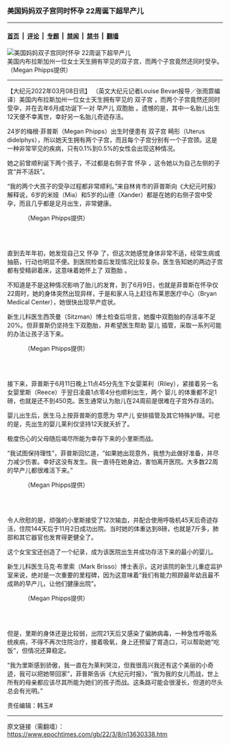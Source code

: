### 美国妈妈双子宫同时怀孕 22周诞下超早产儿

---

#### [首页](../../../..?n13630338) &nbsp;|&nbsp; [评论](../../../../../epoch-comment?n13630338) &nbsp;|&nbsp; [专题](../../../../../epoch-special?n13630338) &nbsp;|&nbsp; [禁闻](../../../../../epoch-news?n13630338) &nbsp;|&nbsp; [禁书](../../../../../books?n13630338) &nbsp;|&nbsp; [翻墙](https://github.com/gfw-breaker/nogfw/blob/master/README.md?n13630338)


<div><img alt="美国妈妈双子宫同时怀孕 22周诞下超早产儿" class="attachment-djy_600_400 size-djy_600_400 wp-post-image" src="https://i.epochtimes.com/assets/uploads/2022/03/id13630361-Megan-Phipps-mom-1200x720-600x400.jpg"/>
<div class="caption">
 美国内布拉斯加州一位女士天生拥有罕见的双子宫，而两个子宫竟然还同时受孕。（Megan Phipps提供）
</div></div><hr/><div class="post_content" id="artbody" itemprop="articleBody">
 <!-- article content begin -->
 <p>
  【大纪元2022年03月08日讯】
  <span style="font-weight: 400;">
   （英文大纪元记者Louise Bevan报导／张雨霏编译）美国内布拉斯加州一位女士天生拥有罕见的
   <ok href="https://www.epochtimes.com/gb/tag/%E5%8F%8C%E5%AD%90%E5%AE%AB.html">
    双子宫
   </ok>
   ，而两个子宫竟然还同时受孕，并在去年6月成功诞下一对
   <ok href="https://www.epochtimes.com/gb/tag/%E6%97%A9%E4%BA%A7%E5%84%BF.html">
    早产儿
   </ok>
   <ok href="https://www.epochtimes.com/gb/tag/%E5%8F%8C%E8%83%9E%E8%83%8E.html">
    双胞胎
   </ok>
   。遗憾的是，其中一名胎儿出生12天便不幸离世，幸好另一名胎儿奇迹存活。
  </span>
 </p>
 <p>
  <span style="font-weight: 400;">
   24岁的梅根‧菲普斯（Megan Phipps）出生时便患有
   <ok href="https://www.epochtimes.com/gb/tag/%E5%8F%8C%E5%AD%90%E5%AE%AB.html">
    双子宫
   </ok>
   畸形（Uterus didelphys），所以她天生拥有两个子宫，而且每个子宫分别有一个子宫颈。这是一种非常罕见的疾病，只有0.1%到0.5%的女性会出现这种情况。
  </span>
 </p>
 <p>
  <span style="font-weight: 400;">
   她之前曾顺利诞下两个孩子，不过都是右侧子宫
   <ok href="https://www.epochtimes.com/gb/tag/%E6%80%80%E5%AD%95.html">
    怀孕
   </ok>
   ，这令她以为自己左侧的子宫“并不活跃”。
  </span>
 </p>
 <p>
  <span style="font-weight: 400;">
   “我的两个大孩子的受孕过程都非常顺利。”来自林肯市的菲普斯向《大纪元时报》解释说，6岁的米娅（Mia）和5岁的山德（Xander）都是在她的右侧子宫中受孕，而且几乎都是足月出生，非常健康。
  </span>
 </p>
 <figure aria-describedby="caption-attachment-13630362" class="wp-caption aligncenter" id="attachment_13630362" style="width: 400px">
  <ok href="https://i.epochtimes.com/assets/uploads/2022/03/id13630362-Meg1.jpeg" target="_blank">
   <img alt="" class="wp-image-13630362" src="https://i.epochtimes.com/assets/uploads/2022/03/id13630362-Meg1.jpeg"/>
  </ok>
  <br/><figcaption class="wp-caption-text" id="caption-attachment-13630362">
   （Megan Phipps提供）
  </figcaption><br/>
 </figure><br/>
 <p>
  <span style="font-weight: 400;">
   直到去年年初，她发现自己又
   <ok href="https://www.epochtimes.com/gb/tag/%E6%80%80%E5%AD%95.html">
    怀孕
   </ok>
   了，但这次她感觉身体非常不适，经常生病或抽筋，行动也明显不便。到医院检查后发现情况比较复杂。医生告知她的两边子宫都有受精卵着床，这意味着她怀上了
   <ok href="https://www.epochtimes.com/gb/tag/%E5%8F%8C%E8%83%9E%E8%83%8E.html">
    双胞胎
   </ok>
   。
  </span>
 </p>
 <p>
  <span style="font-weight: 400;">
   不知道是不是这种情况影响了胎儿的发育，到了6月9日，也就是菲普斯在怀孕仅22周时，她的身体突然出现异样，于是和家人马上赶往布莱恩医疗中心（Bryan Medical Center），她很快出现早产症状。
  </span>
 </p>
 <p>
  <span style="font-weight: 400;">
   新生儿科医生西茨曼（Sitzman）博士检查后坦言，她腹中双胞胎的存活率不足20%。但菲普斯仍坚持生下双胞胎，并希望医生帮助
   <ok href="https://www.epochtimes.com/gb/tag/%E5%A9%B4%E5%84%BF.html">
    婴儿
   </ok>
   插管，采取一系列可能的办法让孩子活下来。
  </span>
 </p>
 <figure aria-describedby="caption-attachment-13630363" class="wp-caption aligncenter" id="attachment_13630363" style="width: 401px">
  <ok href="https://i.epochtimes.com/assets/uploads/2022/03/id13630363-Meg18.jpeg" target="_blank">
   <img alt="" class="wp-image-13630363" src="https://i.epochtimes.com/assets/uploads/2022/03/id13630363-Meg18.jpeg"/>
  </ok>
  <br/><figcaption class="wp-caption-text" id="caption-attachment-13630363">
   （Megan Phipps提供）
  </figcaption><br/>
 </figure><br/>
 <p>
  <span style="font-weight: 400;">
   接下来，菲普斯于6月11日晚上11点45分先生下女婴莱利（Riley），紧接着另一名女婴里斯（Reece）于翌日凌晨1点零4分也顺利出生，两个
   <ok href="https://www.epochtimes.com/gb/tag/%E5%A9%B4%E5%84%BF.html">
    婴儿
   </ok>
   的体重都不足1磅，也就是还不到450克。医生通常认为胎儿在24周前是很难在子宫外存活的。
  </span>
 </p>
 <p>
  <span style="font-weight: 400;">
   婴儿出生后，医生马上按菲普斯的意愿为
   <ok href="https://www.epochtimes.com/gb/tag/%E6%97%A9%E4%BA%A7%E5%84%BF.html">
    早产儿
   </ok>
   安排插管及其它特殊护理。可悲的是，先出生的婴儿莱利仅坚持12天就夭折了。
  </span>
 </p>
 <p>
  <span style="font-weight: 400;">
   极度伤心的父母随后竭尽所能为幸存下来的小里斯而战。
  </span>
 </p>
 <p>
  <span style="font-weight: 400;">
   “我试图保持理性”，菲普斯回忆道，“如果她出现意外，我想为此做好准备，并尽力减少伤害。幸好这没有发生。我一直待在她身边，害怕离开医院。大多数22周的早产儿都很难活下来。”
  </span>
 </p>
 <figure aria-describedby="caption-attachment-13630364" class="wp-caption aligncenter" id="attachment_13630364" style="width: 401px">
  <ok href="https://i.epochtimes.com/assets/uploads/2022/03/id13630364-Meg33.jpeg" target="_blank">
   <img alt="" class="wp-image-13630364" src="https://i.epochtimes.com/assets/uploads/2022/03/id13630364-Meg33.jpeg"/>
  </ok>
  <br/><figcaption class="wp-caption-text" id="caption-attachment-13630364">
   （Megan Phipps提供）
  </figcaption><br/>
 </figure><br/>
 <p>
  <span style="font-weight: 400;">
   令人欣慰的是，顽强的小里斯接受了12次输血，并配合使用呼吸机45天后奇迹存活，住院144天后于11月2日成功出院。当时她的体重达到8磅，也就是7斤多，肺部和其它器官也发育得更健全了。
  </span>
 </p>
 <p>
  <span style="font-weight: 400;">
   这个女宝宝还创造了一个纪录，成为该医院出生并成功存活下来的最小的婴儿。
  </span>
 </p>
 <p>
  <span style="font-weight: 400;">
   新生儿科医生马克‧布里索（Mark Brisso）博士表示，这对该院的新生儿重症监护室来说，绝对是一次重要的里程碑，因为这意味着“我们有能力照顾最年幼且最不成熟的早产儿，让他们健康出院”。
  </span>
 </p>
 <figure aria-describedby="caption-attachment-13630365" class="wp-caption aligncenter" id="attachment_13630365" style="width: 600px">
  <ok href="https://i.epochtimes.com/assets/uploads/2022/03/id13630365-Meg35.jpeg" target="_blank">
   <img alt="" class="wp-image-13630365" src="https://i.epochtimes.com/assets/uploads/2022/03/id13630365-Meg35.jpeg"/>
  </ok>
  <br/><figcaption class="wp-caption-text" id="caption-attachment-13630365">
   （Megan Phipps提供）
  </figcaption><br/>
 </figure><br/>
 <p>
  <span style="font-weight: 400;">
   但是，里斯的身体还是比较弱，出院21天后又感染了偏肺病毒，一种急性呼吸系统疾病，不得不再次住院治疗，接着吸氧，身上还预留了胃造口，可以帮助她“吃饭”，但情况还算稳定。
  </span>
 </p>
 <p>
  <span style="font-weight: 400;">
   “我为里斯感到骄傲，我一直在为莱利哭泣，但我很高兴我还有这个美丽的小奇迹，我可以把她带回家”，菲普斯告诉《大纪元时报》，“我为我的女儿而战，世上所有的母亲都应该尽其所能为她们的孩子而战。这条路可能会很漫长，但道的尽头总会有光明。”
  </span>
 </p>
 <p>
  <span style="font-weight: 400;">
   责任编辑：韩玉#
  </span>
 </p>
 <!-- article content end -->
 <div id="below_article_ad">
 </div>
</div>


---

原文链接（需翻墙）：https://www.epochtimes.com/gb/22/3/8/n13630338.htm